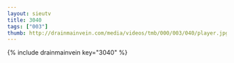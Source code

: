 ```yaml
--- 
layout: sieutv
title: 3040
tags: ["003"]
thumb: http://drainmainvein.com/media/videos/tmb/000/003/040/player.jpg
---
```

{% include drainmainvein key="3040" %} 
